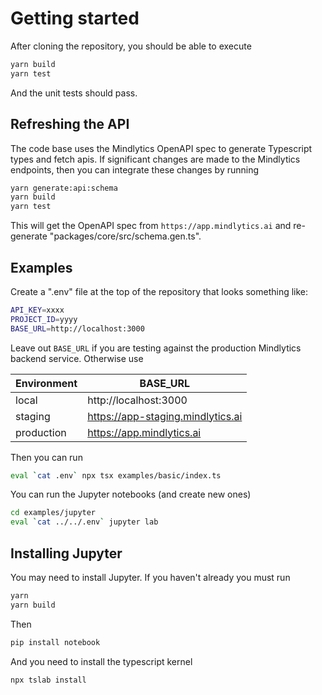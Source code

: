 # Getting started

After cloning the repository, you should be able to execute

```sh
yarn build
yarn test
```

And the unit tests should pass.

## Refreshing the API

The code base uses the Mindlytics OpenAPI spec to generate Typescript types and fetch apis.  If significant changes are made to the Mindlytics endpoints, then you can integrate these changes by running

```sh
yarn generate:api:schema
yarn build
yarn test
```

This will get the OpenAPI spec from `https://app.mindlytics.ai` and re-generate "packages/core/src/schema.gen.ts".

## Examples

Create a ".env" file at the top of the repository that looks something like:

```sh
API_KEY=xxxx
PROJECT_ID=yyyy
BASE_URL=http://localhost:3000
```

Leave out `BASE_URL` if you are testing against the production Mindlytics backend service.  Otherwise use

| Environment | BASE_URL |
| ----------- | -------- |
| local       | http://localhost:3000 |
| staging     | https://app-staging.mindlytics.ai |
| production  | https://app.mindlytics.ai |

Then you can run

```sh
eval `cat .env` npx tsx examples/basic/index.ts 
```

You can run the Jupyter notebooks (and create new ones)

```sh
cd examples/jupyter
eval `cat ../../.env` jupyter lab
```

## Installing Jupyter

You may need to install Jupyter.  If you haven't already you must run

```sh
yarn
yarn build
```

Then

```sh
pip install notebook
```

And you need to install the typescript kernel

```sh
npx tslab install
```
